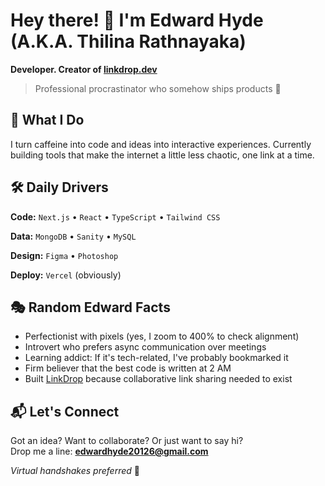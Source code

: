 # Hey there! 👋 I'm Edward Hyde (A.K.A. Thilina Rathnayaka)

**Developer. Creator of [linkdrop.dev](https://linkdrop.dev)**

> Professional procrastinator who somehow ships products 🚀

## 🎯 What I Do

I turn caffeine into code and ideas into interactive experiences. Currently building tools that make the internet a little less chaotic, one link at a time.

## 🛠️ Daily Drivers

**Code:** `Next.js` • `React` • `TypeScript` • `Tailwind CSS`  

**Data:** `MongoDB` • `Sanity` • `MySQL`  

**Design:** `Figma` • `Photoshop`  

**Deploy:** `Vercel` (obviously)

## 🎭 Random Edward Facts

- Perfectionist with pixels (yes, I zoom to 400% to check alignment)
- Introvert who prefers async communication over meetings
- Learning addict: If it's tech-related, I've probably bookmarked it
- Firm believer that the best code is written at 2 AM
- Built [LinkDrop](https://linkdrop.dev) because collaborative link sharing needed to exist

## 📬 Let's Connect

Got an idea? Want to collaborate? Or just want to say hi?  
Drop me a line: **[edwardhyde20126@gmail.com](mailto:edwardhyde20126@gmail.com)**

*Virtual handshakes preferred* 🤝
